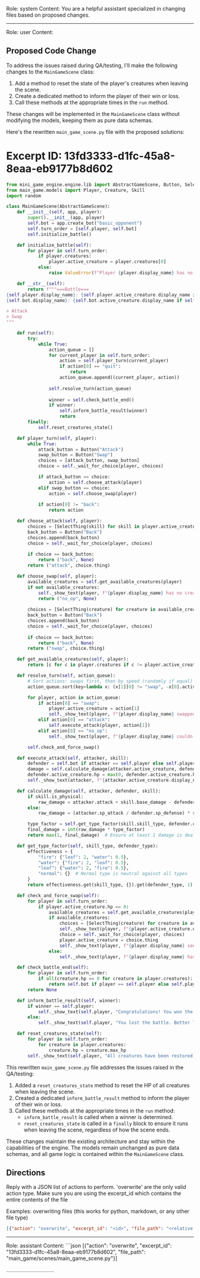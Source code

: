 Role: system
Content: You are a helpful assistant specialized in changing files based on proposed changes.
__________________
Role: user
Content: 
## Proposed Code Change
To address the issues raised during QA/testing, I'll make the following changes to the `MainGameScene` class:

1. Add a method to reset the state of the player's creatures when leaving the scene.
2. Create a dedicated method to inform the player of their win or loss.
3. Call these methods at the appropriate times in the `run` method.

These changes will be implemented in the `MainGameScene` class without modifying the models, keeping them as pure data schemas.

Here's the rewritten `main_game_scene.py` file with the proposed solutions:

# Excerpt ID: 13fd3333-d1fc-45a8-8eaa-eb9177b8d602
```python main_game/scenes/main_game_scene.py
from mini_game_engine.engine.lib import AbstractGameScene, Button, SelectThing
from main_game.models import Player, Creature, Skill
import random

class MainGameScene(AbstractGameScene):
    def __init__(self, app, player):
        super().__init__(app, player)
        self.bot = app.create_bot("basic_opponent")
        self.turn_order = [self.player, self.bot]
        self.initialize_battle()

    def initialize_battle(self):
        for player in self.turn_order:
            if player.creatures:
                player.active_creature = player.creatures[0]
            else:
                raise ValueError(f"Player {player.display_name} has no creatures!")

    def __str__(self):
        return f"""===Battle===
{self.player.display_name}: {self.player.active_creature.display_name if self.player.active_creature else 'No active creature'} (HP: {self.player.active_creature.hp}/{self.player.active_creature.max_hp} if self.player.active_creature else 'N/A')
{self.bot.display_name}: {self.bot.active_creature.display_name if self.bot.active_creature else 'No active creature'} (HP: {self.bot.active_creature.hp}/{self.bot.active_creature.max_hp} if self.bot.active_creature else 'N/A')

> Attack
> Swap
"""

    def run(self):
        try:
            while True:
                action_queue = []
                for current_player in self.turn_order:
                    action = self.player_turn(current_player)
                    if action[0] == "quit":
                        return
                    action_queue.append((current_player, action))
                
                self.resolve_turn(action_queue)
                
                winner = self.check_battle_end()
                if winner:
                    self.inform_battle_result(winner)
                    return
        finally:
            self.reset_creatures_state()

    def player_turn(self, player):
        while True:
            attack_button = Button("Attack")
            swap_button = Button("Swap")
            choices = [attack_button, swap_button]
            choice = self._wait_for_choice(player, choices)

            if attack_button == choice:
                action = self.choose_attack(player)
            elif swap_button == choice:
                action = self.choose_swap(player)
            
            if action[0] != "back":
                return action

    def choose_attack(self, player):
        choices = [SelectThing(skill) for skill in player.active_creature.skills]
        back_button = Button("Back")
        choices.append(back_button)
        choice = self._wait_for_choice(player, choices)
        
        if choice == back_button:
            return ("back", None)
        return ("attack", choice.thing)

    def choose_swap(self, player):
        available_creatures = self.get_available_creatures(player)
        if not available_creatures:
            self._show_text(player, f"{player.display_name} has no creatures available to swap!")
            return ("no_op", None)
        
        choices = [SelectThing(creature) for creature in available_creatures]
        back_button = Button("Back")
        choices.append(back_button)
        choice = self._wait_for_choice(player, choices)
        
        if choice == back_button:
            return ("back", None)
        return ("swap", choice.thing)

    def get_available_creatures(self, player):
        return [c for c in player.creatures if c != player.active_creature and c.hp > 0]

    def resolve_turn(self, action_queue):
        # Sort actions: swaps first, then by speed (randomly if equal)
        action_queue.sort(key=lambda x: (x[1][0] != "swap", -x[0].active_creature.speed, random.random()))

        for player, action in action_queue:
            if action[0] == "swap":
                player.active_creature = action[1]
                self._show_text(player, f"{player.display_name} swapped to {action[1].display_name}!")
            elif action[0] == "attack":
                self.execute_attack(player, action[1])
            elif action[0] == "no_op":
                self._show_text(player, f"{player.display_name} couldn't take any action this turn.")

        self.check_and_force_swap()

    def execute_attack(self, attacker, skill):
        defender = self.bot if attacker == self.player else self.player
        damage = self.calculate_damage(attacker.active_creature, defender.active_creature, skill)
        defender.active_creature.hp = max(0, defender.active_creature.hp - damage)
        self._show_text(attacker, f"{attacker.active_creature.display_name} used {skill.display_name} and dealt {damage} damage!")

    def calculate_damage(self, attacker, defender, skill):
        if skill.is_physical:
            raw_damage = attacker.attack + skill.base_damage - defender.defense
        else:
            raw_damage = (attacker.sp_attack / defender.sp_defense) * skill.base_damage

        type_factor = self.get_type_factor(skill.skill_type, defender.creature_type)
        final_damage = int(raw_damage * type_factor)
        return max(1, final_damage)  # Ensure at least 1 damage is dealt

    def get_type_factor(self, skill_type, defender_type):
        effectiveness = {
            "fire": {"leaf": 2, "water": 0.5},
            "water": {"fire": 2, "leaf": 0.5},
            "leaf": {"water": 2, "fire": 0.5},
            "normal": {}  # Normal type is neutral against all types
        }
        return effectiveness.get(skill_type, {}).get(defender_type, 1)

    def check_and_force_swap(self):
        for player in self.turn_order:
            if player.active_creature.hp == 0:
                available_creatures = self.get_available_creatures(player)
                if available_creatures:
                    choices = [SelectThing(creature) for creature in available_creatures]
                    self._show_text(player, f"{player.active_creature.display_name} has fainted! Choose a new creature:")
                    choice = self._wait_for_choice(player, choices)
                    player.active_creature = choice.thing
                    self._show_text(player, f"{player.display_name} sent out {player.active_creature.display_name}!")
                else:
                    self._show_text(player, f"{player.display_name} has no more creatures able to battle!")

    def check_battle_end(self):
        for player in self.turn_order:
            if all(creature.hp == 0 for creature in player.creatures):
                return self.bot if player == self.player else self.player
        return None

    def inform_battle_result(self, winner):
        if winner == self.player:
            self._show_text(self.player, "Congratulations! You won the battle!")
        else:
            self._show_text(self.player, "You lost the battle. Better luck next time!")

    def reset_creatures_state(self):
        for player in self.turn_order:
            for creature in player.creatures:
                creature.hp = creature.max_hp
        self._show_text(self.player, "All creatures have been restored to full health.")
```

This rewritten `main_game_scene.py` file addresses the issues raised in the QA/testing:

1. Added a `reset_creatures_state` method to reset the HP of all creatures when leaving the scene.
2. Created a dedicated `inform_battle_result` method to inform the player of their win or loss.
3. Called these methods at the appropriate times in the `run` method:
   - `inform_battle_result` is called when a winner is determined.
   - `reset_creatures_state` is called in a `finally` block to ensure it runs when leaving the scene, regardless of how the scene ends.

These changes maintain the existing architecture and stay within the capabilities of the engine. The models remain unchanged as pure data schemas, and all game logic is contained within the `MainGameScene` class.

## Directions
Reply with a JSON list of actions to perform. 'overwrite' are the only valid action type. 
Make sure you are using the excerpt_id which contains the entire contents of the file

Examples:
overwriting files (this works for python, markdown, or any other file type)
```json output_example1
[{"action": "overwrite", "excerpt_id": "<id>", "file_path": "<relative file path>"}]
```

__________________
Role: assistant
Content: ```json
[{"action": "overwrite", "excerpt_id": "13fd3333-d1fc-45a8-8eaa-eb9177b8d602", "file_path": "main_game/scenes/main_game_scene.py"}]
```
__________________
